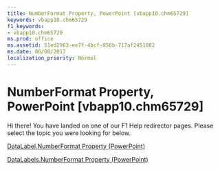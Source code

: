 ```yaml
---
title: NumberFormat Property, PowerPoint [vbapp10.chm65729]
keywords: vbapp10.chm65729
f1_keywords:
- vbapp10.chm65729
ms.prod: office
ms.assetid: 51ed2963-ee7f-4bcf-856b-717af2451882
ms.date: 06/08/2017
localization_priority: Normal
---
```



# NumberFormat Property, PowerPoint [vbapp10.chm65729]

Hi there! You have landed on one of our F1 Help redirector pages. Please select the topic you were looking for below.

[DataLabel.NumberFormat Property (PowerPoint)](http://msdn.microsoft.com/library/b19a87fb-3a20-dc56-2bb0-1e606e9a765c%28Office.15%29.aspx)

[DataLabels.NumberFormat Property (PowerPoint)](http://msdn.microsoft.com/library/5007f141-9ed1-1337-d8b9-9d28903db7ce%28Office.15%29.aspx)


